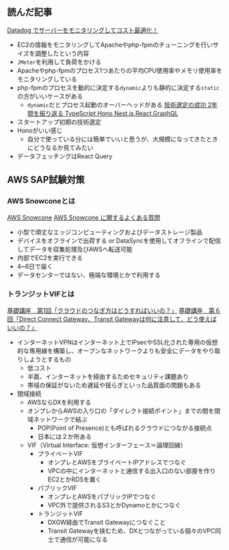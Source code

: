 ## 読んだ記事
[Datadog でサーバーをモニタリングしてコスト最適化！](https://iret.media/116947)
- EC2の情報をモニタリングしてApacheやphp-fpmのチューニングを行いサイズを調整したという内容
- `JMeter`を利用して負荷をかける
- Apacheやphp-fpmのプロセス1つあたりの平均CPU使用率やメモリ使用率をモニタリングしている
- php-fpmのプロセスを動的に決定する`dynamic`よりも静的に決定する`static`の方がいいケースがある
	- `dynamic`だとプロセス起動のオーバーヘッドがある
[技術選定の成功 2年間を振り返る TypeScript,Hono,Nest.js,React,GraphQL](https://zenn.dev/uncode_jp/articles/4d2bd36aa03fc8)
- スタートアップ初期の技術選定
- Honoがいい感じ
	- 自分で使っている分には簡単でいいと思うが、大規模になってきたときにどうなるか見てみたい
- データフェッチングはReact Query

## AWS SAP試験対策
### AWS Snowconeとは
[AWS Snowcone](https://aws.amazon.com/jp/snowcone/)
[AWS Snowcone に関するよくある質問](https://aws.amazon.com/jp/snowcone/faqs/#:~:text=AWS%20Snowcone%20%E3%81%AF%E3%80%81%E5%B0%8F%E5%9E%8B%E3%81%A7,AWS%20%E3%81%AB%E8%BB%A2%E9%80%81%E3%81%A7%E3%81%8D%E3%81%BE%E3%81%99%E3%80%82)
- 小型で頑丈なエッジコンピューティングおよびデータストレージ製品
- デバイスをオフラインで出荷する or DataSyncを使用してオフラインで配信してデータを収集処理及びAWSへ転送可能
- 内部でEC2を実行できる
- 4~6日で届く
- データセンターではない、極端な環境とかで利用する

### トランジットVIFとは
[基礎講座　第1回「クラウドのつなぎ方はどうすればいいの？」](https://atbex.attokyo.co.jp/blog/detail/6/)
[基礎講座　第６回「Direct Connect Gateway、Transit Gatewayは何に注意して、どう使えばいいの？」](https://atbex.attokyo.co.jp/blog/detail/40/)
- インターネットVPNはインターネット上でIPsecやSSL化された専用の仮想的な専用線を構築し、オープンなネットワークよりも安全にデータをやり取りしようとするもの
	- 低コスト
	- 半面、インターネットを経由するためセキュリティ課題あり
	- 帯域の保証がないため遅延や揺らぎといった品質面の問題もある
- 閉域接続
	- AWSならDXを利用する
	- オンプレからAWSの入り口の「ダイレクト接続ポイント」までの間を閉域ネットワークで結ぶ
		- POP(Point of Presence)とも呼ばれるクラウドにつながる接続点
		- 日本には２か所ある
	- VIF（Virtual Interface: 仮想インターフェース＝論理回線）
		- プライベートVIF
			- オンプレとAWSをプライベートIPアドレスでつなぐ
			- VPCの中にインターネットと通信する出入口のない部屋を作りEC2とかRDSを置く
		- パブリックVIF
			- オンプレとAWSをパブリックIPでつなぐ
			- VPC外で提供されるS3とかDynamoとかにつなぐ
		- トランジットVIF
			- DXGW経由でTransit Gatewayにつなぐこと
			- Transit Gatewayを挟むため、DXとつながっている個々のVPC同士で通信が可能になる